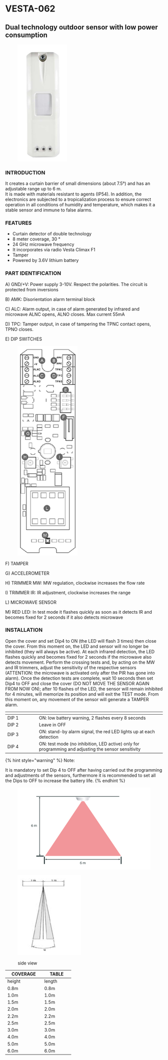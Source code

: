 # VESTA-062

## Dual technology outdoor sensor with low power consumption

<figure><img src=".gitbook/assets/vesta-062 F.jpg" alt="" width="158"><figcaption></figcaption></figure>

### INTRODUCTION

It creates a curtain barrier of small dimensions (about
&#x20;7.5°) and has an adjustable range up to 6 m.
\
It is made with materials resistant to agents (IP54). In addition,
&#x20;the electronics are subjected to a tropicalization process
&#x20;to ensure correct operation in all conditions of humidity and temperature, which makes it a stable sensor and
&#x20;immune to false alarms.

### FEATURES

* Curtain detector of double technology
* 8 meter coverage, 30 °
*
  24 GHz microwave frequency
* It incorporates via radio Vesta Climax F1
* Tamper
* Powered by 3.6V lithium battery

### PART IDENTIFICATION

A) GND/+V: Power supply 3-10V. Respect the polarities. The circuit is protected from inversions

B) AMK: Disorientation alarm terminal block

C) ALC: Alarm output, in case of alarm generated by infrared and microwave ALNC opens, ALNO closes. Max current 55mA

D) TPC: Tamper output, in case of tampering the TPNC contact opens, TPNO closes.

E) DIP SWITCHES

<figure><img src=".gitbook/assets/image (313).png" alt=""><figcaption></figcaption></figure>

F)  TAMPER

G) ACCELEROMETER

H) TRIMMER MW: MW regulation, clockwise increases the flow rate

I) TRIMMER IR: IR adjustment, clockwise increases the range

L) MICROWAVE SENSOR

M) RED LED: In test mode it flashes quickly as soon as it detects IR and becomes fixed for 2 seconds if it also detects microwave

### INSTALLATION

Open the cover and set Dip4 to ON (the LED
&#x20;will flash 3 times) then close the cover. From this moment on, the LED and sensor
&#x20;will no longer be inhibited (they will
&#x20;always be active). At each infrared detection, the LED
&#x20;flashes quickly and becomes fixed for 2 seconds if the
&#x20;microwave also detects movement. Perform the crossing tests and, by acting on the MW and IR trimmers, adjust the
&#x20;sensitivity of the respective sensors (ATTENTION: the microwave is
&#x20;activated only after the PIR has gone into alarm). Once the
&#x20;detection tests are complete, wait 10 seconds then set Dip4 to
&#x20;OFF and close the cover (DO NOT MOVE THE SENSOR AGAIN FROM NOW ON); after 10 flashes of the LED, the sensor
&#x20;will remain inhibited for 4 minutes, will memorize its position
&#x20;and will exit the TEST mode. From this moment on,
&#x20;any movement of the sensor will generate a TAMPER alarm.

<table><thead><tr><th width="87"></th><th></th></tr></thead><tbody><tr><td>DIP 1</td><td>ON: low battery warning, 2 flashes every 8 seconds</td></tr><tr><td>DIP 2</td><td>Leave in OFF</td></tr><tr><td>DIP 3</td><td>ON: stand-by alarm signal, the red LED lights up at each detection</td></tr><tr><td>DIP 4</td><td>ON: test mode (no inhibition, LED active) only for
 programming and adjusting the sensor sensitivity</td></tr></tbody></table>

{% hint style="warning" %}
Note:

It is mandatory to set Dip 4 to OFF after having carried out the
&#x20;programming and adjustments of the sensors, furthermore it is recommended to
&#x20;set all the Dips to OFF to increase the battery life.
{% endhint %}

<figure><img src=".gitbook/assets/image (314).png" alt=""><figcaption></figcaption></figure>

<figure><img src=".gitbook/assets/image (315).png" alt=""><figcaption><p>side view</p></figcaption></figure>

<table><thead><tr><th width="104">COVERAGE </th><th width="79">TABLE</th></tr></thead><tbody><tr><td>height</td><td>length</td></tr><tr><td>0.8m</td><td>0.8m</td></tr><tr><td>1.0m</td><td>1.0m</td></tr><tr><td>1.5m</td><td>1.5m</td></tr><tr><td>2.0m</td><td>2.0m</td></tr><tr><td>2.2m</td><td>2.2m</td></tr><tr><td>2.5m</td><td>2.5m</td></tr><tr><td>3.0m</td><td>3.0m</td></tr><tr><td>4.0m</td><td>4.0m</td></tr><tr><td>5.0m</td><td>5.0m</td></tr><tr><td>6.0m</td><td>6.0m</td></tr></tbody></table>

